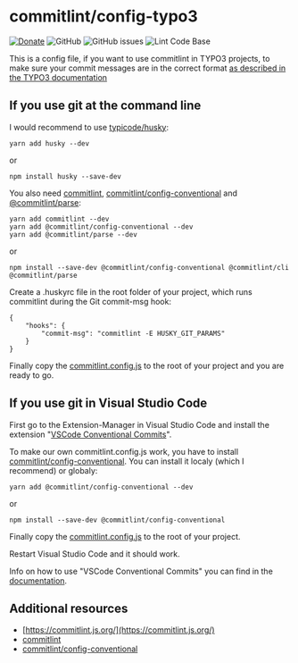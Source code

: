 # commitlint/config-typo3

[![Donate](https://img.shields.io/badge/Donate-PayPal-green.svg)](https://PayPal.me/SvenKalbhenn)
![GitHub](https://img.shields.io/github/license/Starraider/commitlint_config-typo3)
![GitHub issues](https://img.shields.io/github/issues/Starraider/commitlint_config-typo3)
![Lint Code Base](https://github.com/Starraider/commitlint_config-typo3/workflows/Lint%20Code%20Base/badge.svg)

This is a config file, if you want to use commitlint in TYPO3 projects, to make sure your commit messages are in the correct format [as described in the TYPO3 documentation](https://docs.typo3.org/m/typo3/guide-contributionworkflow/master/en-us/Appendix/CommitMessage.html)

## If you use git at the command line

I would recommend to use [typicode/husky](https://github.com/typicode/husky):

    yarn add husky --dev

or

    npm install husky --save-dev

You also need [commitlint](https://github.com/conventional-changelog/commitlint), [commitlint/config-conventional](https://github.com/conventional-changelog/commitlint/tree/master/%40commitlint/config-conventional) and [@commitlint/parse](https://www.npmjs.com/package/@commitlint/parse):

    yarn add commitlint --dev
    yarn add @commitlint/config-conventional --dev
    yarn add @commitlint/parse --dev

or

    npm install --save-dev @commitlint/config-conventional @commitlint/cli @commitlint/parse

Create a .huskyrc file in the root folder of your project, which runs commitlint during the Git commit-msg hook:

    {
        "hooks": {
            "commit-msg": "commitlint -E HUSKY_GIT_PARAMS"
        }
    }

Finally copy the [commitlint.config.js](https://github.com/Starraider/commitlint_config-typo3/blob/master/commitlint.config.js) to the root of your project and you are ready to go.

## If you use git in Visual Studio Code

First go to the Extension-Manager in Visual Studio Code and install the extension "[VSCode Conventional Commits](https://github.com/vivaxy/vscode-conventional-commits)".

To make our own commitlint.config.js work, you have to install [commitlint/config-conventional](https://github.com/conventional-changelog/commitlint/tree/master/%40commitlint/config-conventional).
You can install it localy (which I recommend) or globaly:

    yarn add @commitlint/config-conventional --dev

or

    npm install --save-dev @commitlint/config-conventional

Finally copy the [commitlint.config.js](https://github.com/Starraider/commitlint_config-typo3/blob/master/commitlint.config.js) to the root of your project.

Restart Visual Studio Code and it should work.

Info on how to use "VSCode Conventional Commits" you can find in the [documentation](https://github.com/vivaxy/vscode-conventional-commits).

## Additional resources

- [https://commitlint.js.org/](https://commitlint.js.org/)
- [commitlint](https://github.com/conventional-changelog/commitlint)
- [commitlint/config-conventional](https://github.com/conventional-changelog/commitlint/tree/master/%40commitlint/config-conventional)
